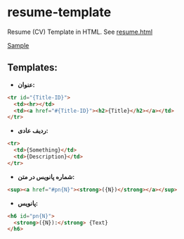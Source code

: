 # resume-template
Resume (CV) Template in HTML. See [resume.html](https://github.com/fadavi/resume-template/blob/master/resume.html)

[Sample](http://resume.fadavi.net)

## Templates:


* **عنوان:**
```html
<tr id="{Title-ID}">
  <td><hr></td>
  <td><a href="#{Title-ID}"><h2>{Title}</h2></a></td>
</tr>
```


* **ردیف عادی:**
```html
<tr>
  <td>{Something}</td>
  <td>{Description}</td>
</tr>
```


* **شماره پانویس در متن:**
```html
<sup><a href="#pn{N}"><strong>({N})</strong></a></sup>
```


* **پانویس:**
```html
<h6 id="pn{N}">
  <strong>({N}):</strong> {Text}
</h6>
```
